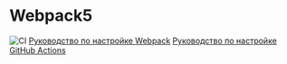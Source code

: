 # Webpack5
![CI](https://github.com/<Vl-pod>/<domhw>/actions/jekyll-gh-pages.yml/badge.svg)
[Руководство по настройке Webpack](https://webpack.js.org/guides/)
[Руководство по настройке GitHub Actions](https://docs.github.com/en/actions/quickstart)
